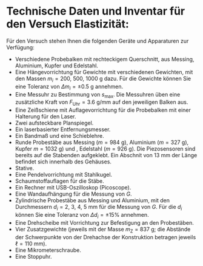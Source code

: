 # Technische Daten und Inventar für den Versuch Elastizität:

Für den Versuch stehen Ihnen die folgenden Geräte und Apparaturen zur Verfügung:

- Verschiedene Probebalken mit rechteckigem Querschnitt, aus Messing, Aluminium, Kupfer und Edelstahl. 
- Eine Hängevorrichtung für Gewichte mit verschiedenen Gewichten, mit den Massen $m_{i}=200,\ 500,\ 1000\ \mathrm{g}$ dazu. Für die Gewichte können Sie eine Toleranz von $\Delta m_{i}=\pm 0.5\ \mathrm{g}$ annehmen. 
- Eine Messuhr zu Bestimmung von $s_{\mathrm{max}}$. Die Messuhren üben eine zusätzliche Kraft von $F_{\mathrm{Uhr}}=3.6\ \mathrm{g/mm}$ auf den jeweiligen Balken aus.
- Eine Zeißschiene mit Auflagevorrichtung für die Probebalken mit einer Halterung für den Laser. 
- Zwei aufsteckbare Planspiegel. 
- Ein laserbasierter Entfernungsmesser.
- Ein Bandmaß und eine Schieblehre.
- Runde Probestäbe aus Messing ($m=984\ \mathrm{g}$), Aluminium ($m=327\ \mathrm{g}$), Kupfer $m=1032\ \mathrm{g}$) und , Edelstahl ($m=926\ \mathrm{g}$). Die Piezosensoren sind bereits auf die Stabenden aufgeklebt. Ein Abschnit von $13\ \mathrm{mm}$ der Länge befindet sich innerhalb des Gehäuses.
- Stative. 
- Eine Pendelvorrichtung mit Stahlkugel. 
- Schaumstoffauflagen für die Stäbe. 
- Ein Rechner mit USB-Oszilloskop (Picoscope).
- Eine Wandaufhängung für  die Messung von $G$. 
- Zylindrische Probestäbe aus Messing und Aluminium, mit den Durchmessern $d_{i}=2,\ 3,\ 4,\ 5\ \mathrm{mm}$ für die Messung von $G$. Für die $d_{i}$ können Sie eine Toleranz von $\Delta d_{i}=\pm 15\%$ annehmen. 
- Eine Drehscheibe mit Vorrichtung zur Befestigung an den Probestäben. 
- Vier Zusatzgewichte (jeweils mit der Masse $m_{\mathrm{Z}}=837\ \mathrm{g}$; die Abstände der Schwerpunkte von der Drehachse der Konstruktion betragen jeweils $\ell=110\ \mathrm{mm}$). 
- Eine Mikrometerschraube. 
- Eine Stoppuhr.
